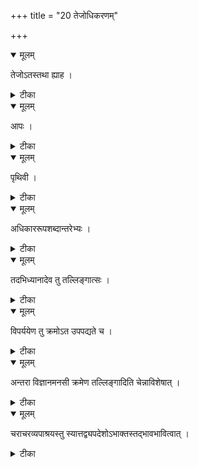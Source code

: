 +++
title = "20 तेजोधिकरणम्"

+++


<details open><summary>मूलम्</summary>

तेजोऽतस्तथा ह्याह ।
</details>



<details><summary>टीका</summary>

तेजश्च वायोस्संभूतं तस्य न ब्रह्मकार्यता । वायोरग्निरिति श्रुत्या शङ्कते वायुकार्यताम् ॥ [226]
</details>



<details open><summary>मूलम्</summary>

आपः ।
</details>



<details><summary>टीका</summary>

आपश्च तेजसा सृष्टाः ब्रह्मकार्यं कथं च ताः । अग्नेराप(ः)इति श्रुत्या निश्चिता(ः)इति शङ्कते ॥ [227]
</details>



<details open><summary>मूलम्</summary>

पृथिवी ।
</details>



<details><summary>टीका</summary>

पृथिवी चाद्भ्यस्संभूता तस्मान्न ब्रह्मजा हि सा । ब्रह्मकार्यं कथं सेति शक्यं वक्तुं विशेषतः ॥ [228]
</details>



<details open><summary>मूलम्</summary>

अधिकाररूपशब्दान्तरेभ्यः ।
</details>



<details><summary>टीका</summary>

ता(ः) अन्नमसृजन्तेति पृथिव्यास्सृष्टिरुच्यते । भूताधिकाररूपान्यशब्देभ्योऽन्नं धरेति च ॥ [229]
</details>



<details open><summary>मूलम्</summary>

तदभिध्यानादेव तु तल्लिङ्गात्सः ।
</details>



<details><summary>टीका</summary>

बहु स्यामिति संकल्पात् निजसृष्ट्यादिलिङ्गतः । पूर्वपूर्वशरीरस्सन् सृजतीशः परं परम् ॥ [230]
</details>



<details open><summary>मूलम्</summary>

विपर्ययेण तु क्रमोऽत उपपद्यते च ।
</details>



<details><summary>टीका</summary>

आनन्तर्यक्रमादत्र पारम्पर्यविपर्ययात् । तत्तच्छरीरात्सृष्ट्यादि ब्रह्मणस्तूपपद्यते ॥ [231]
</details>



<details open><summary>मूलम्</summary>

अन्तरा विज्ञानमनसी क्रमेण तल्लिङ्गादिति चेन्नाविशेषात् ।
</details>



<details><summary>टीका</summary>

तन्मात्रभूतयोर्मध्ये चेन्द्रियाणीति लिङ्गतः । क्रमोत्पत्तिश्चेति चेन्न साक्षादेवाविशेषतः ॥ [232]
</details>



<details open><summary>मूलम्</summary>

चराचरव्यपाश्रयस्तु स्यात्तद्व्यपदेशोऽभाक्तस्तद्भावभावित्वात् ।
</details>



<details><summary>टीका</summary>

चराचराश्रयाश्शब्दाः वाचकाः परमात्मनः । सर्ववस्तुप्रविष्टत्वान्मुख्यास्सर्वशरीरिणि ॥ [233]
</details>

